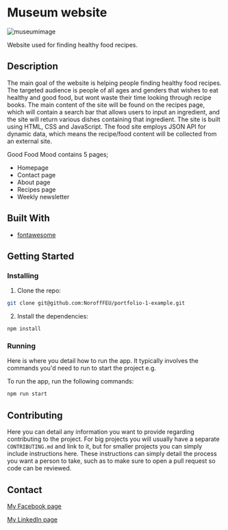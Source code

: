 # Museum website

![museumimage](https://user-images.githubusercontent.com/96021420/213925251-5682ab6a-805f-4a70-82d0-b0066e889bbe.png)



Website used for finding healthy food recipes.

## Description
The main goal of the website is helping people finding healthy food recipes. The targeted audience is people of all ages and genders that wishes to eat healthy and good food, but wont waste their time looking through recipe books.
The main content of the site will be found on the recipes page, which will contain a search bar that allows users to input an ingredient, and the site will return various dishes containing that ingredient.
The site is built using HTML, CSS and JavaScript. The food site employs JSON API for dynamic data, which means the recipe/food content will be collected from an external site.

Good Food Mood contains 5 pages; 

-	Homepage
-	Contact page
-	About page
-	Recipes page
-	Weekly newsletter

## Built With

- [fontawesome](https://fontawesome.com/)

## Getting Started

### Installing

1. Clone the repo:

```bash
git clone git@github.com:NoroffFEU/portfolio-1-example.git
```

2. Install the dependencies:

```
npm install
```

### Running

Here is where you detail how to run the app. It typically involves the commands you'd need to run to start the project e.g.

To run the app, run the following commands:

```bash
npm run start
```

## Contributing

Here you can detail any information you want to provide regarding contributing to the project. For big projects you will usually have a separate `CONTRIBUTING.md` and link to it, but for smaller projects you can simply include instructions here. These instructions can simply detail the process you want a person to take, such as to make sure to open a pull request so code can be reviewed.

## Contact

[My Facebook page](https://www.facebook.com/erlend.espe/)

[My LinkedIn page](https://www.linkedin.com/mwlite/in/erlend-espe-3852b724a)
